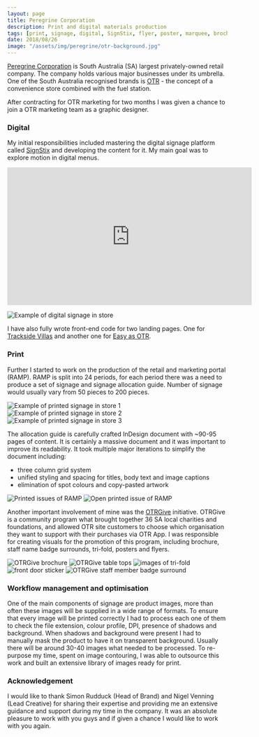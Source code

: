```yaml
---
layout: page
title: Peregrine Corporation
description: Print and digital materials production
tags: [print, signage, digital, SignStix, flyer, poster, marquee, brochure, trifold, indesign, illustrator, photoshop, adobe cc, creative cloud]
date: 2018/08/26
image: "/assets/img/peregrine/otr-background.jpg"
---
```


[Peregrine Corporation](https://www.peregrine.com.au/) is South Australia (SA) largest privately-owned retail company. The company holds various major businesses under its umbrella. One of the South Australia recognised brands is [OTR](https://ontherun.com.au) - the concept of a convenience store combined with the fuel station.

After contracting for OTR marketing for two months I was given a chance to join a OTR marketing team as a graphic designer.

### Digital

My initial responsibilities included mastering the digital signage platform called [SignStix](https://signstix.com) and developing the content for it. My main goal was to explore motion in digital menus.

<div class="videoWrapper">
    <iframe width="560" height="315" src="https://www.youtube.com/embed/aoMEwId32hI" frameborder="0" allow="autoplay; encrypted-media" allowfullscreen></iframe>
</div>

![Example of digital signage in store](/assets/img/peregrine/gouger-st.jpg)
 
I have also fully wrote front-end code for two landing pages. One for [Trackside Villas](https://tracksidevillas.com.au) and another one for [Easy as OTR](https://easyasotr.com/).

### Print

Further I started to work on the production of the retail and marketing portal (RAMP). RAMP is split into 24 periods, for each period there was a need to produce a set of signage and signage allocation guide. Number of signage would usually vary from 50 pieces to 200 pieces.

![Example of printed signage in store 1](/assets/img/peregrine/fridge-stickers.jpg)
![Example of printed signage in store 2](/assets/img/peregrine/ice-cream-fridge.jpg)
![Example of printed signage in store 3](/assets/img/peregrine/nozzads.jpg)

The allocation guide is carefully crafted InDesign document with ~90-95 pages of content. It is certainly a massive document and it was important to improve its readability. It took multiple major iterations to simplify the document including: 
- three column grid system
- unified styling and spacing for titles, body text and image captions
- elimination of spot colours and copy-pasted artwork

![Printed issues of RAMP](/assets/img/peregrine/ramp-stacked.jpg)
![Open printed issue of RAMP](/assets/img/peregrine/ramp-open.jpg)

Another important involvement of mine was the [OTRGive](http://www.ontherun.com.au/pages/about-us/otr-give/) initiative. OTRGive is a community program what brought together 36 SA local charities and foundations, and allowed OTR site customers to choose which organisation they want to support with their purchases via OTR App. I was responsible for creating visuals for the promotion of this program, including brochure, staff name badge surrounds, tri-fold, posters and flyers.

![OTRGive brochure](/assets/img/peregrine/brochure-open.jpg)
![OTRGive table tops](/assets/img/peregrine/table-top-trifolds.jpg)
![images of tri-fold](/assets/img/peregrine/otrgive-flyers-badges.jpg)
![front door sticker](/assets/img/peregrine/front-door-sticker.jpg)
![OTRGive staff member badge surround](/assets/img/peregrine/otrgive-namebadge.jpg)

### Workflow management and optimisation

One of the main components of signage are product images, more than often these images will be supplied in a wide range of formats. To ensure that every image will be printed correctly I had to process each one of them to check the file extension, colour profile, DPI, presence of shadows and background. When shadows and background were present I had to manually mask the product to have it on transparent background. Usually there will be around 30-40 images what needed to be processed. To re-purpose my time, spent on image contouring, I was able to outsource this work and built an extensive library of images ready for print.

### Acknowledgement

I would like to thank Simon Rudduck (Head of Brand) and Nigel Venning (Lead Creative) for sharing their expertise and providing me an extensive guidance and support during my time in the company. It was an absolute pleasure to work with you guys and if given a chance I would like to work with you again.